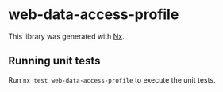 # web-data-access-profile

This library was generated with [Nx](https://nx.dev).

## Running unit tests

Run `nx test web-data-access-profile` to execute the unit tests.
